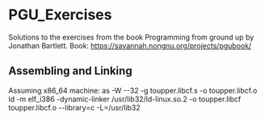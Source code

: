 # PGU_Exercises

Solutions to the exercises from the book Programming from ground up by Jonathan Bartlett.
Book: https://savannah.nongnu.org/projects/pgubook/

## Assembling and Linking

Assuming x86_64 machine:
    as -W --32 -g toupper.libcf.s -o toupper.libcf.o
    ld -m elf_i386 -dynamic-linker /usr/lib32/ld-linux.so.2 -o toupper.libcf toupper.libcf.o --library=c -L=/usr/lib32    

